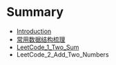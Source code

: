 # Summary

* [Introduction](README.md)
* [常用数据结构梳理](chang-yong-shu-ju-jie-gou-shu-li.md)
* [LeetCode\_1\_Two\_Sum](chapter1.md)
* LeetCode\_2\_Add\_Two\_Numbers

